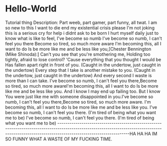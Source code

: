 # Hello-World
Tutorial thing
Description: Part weeb, part gamer, part funny, all twat. I am so new to this I want to die end my existential crisis please I'm not joking this is a serious cry for help i didnt ask to be born I hurt myself daily just to know what is like to feel, I've become so numb I've become so numb, I can't feel you there Become so tired, so much more aware I'm becoming this, all I want to do Is be more like me and be less like you,[Chester Bennington (Mike Shinoda):] Can't you see that you're smothering me, Holding too tightly, afraid to lose control? 'Cause everything that you thought I would be Has fallen apart right in front of you. (Caught in the undertow, just caught in the undertow) Every step that I take is another mistake to you. (Caught in the undertow, just caught in the undertow) And every second I waste is more than I can take. I've become so numb, I can't feel you there,Become so tired, so much more awareI'm becoming this, all I want to do Is be more like me and be less like you. And I know I may end up failing too. But I know You were just like me with someone disappointed in you.I've become so numb, I can't feel you there,Become so tired, so much more aware. I'm becoming this, all I want to do Is be more like me and be less like you. I've become so numb, I can't feel you there. (I'm tired of being what you want me to be) I've become so numb, I can't feel you there. (I'm tired of being what you want me to be) ------------------------------------------------------------------------------------------------------------------------------------------------------------------------------------------------HA HA HA IM SO FUNNY WHAT A WASTE OF MY FUCKING TIME.
